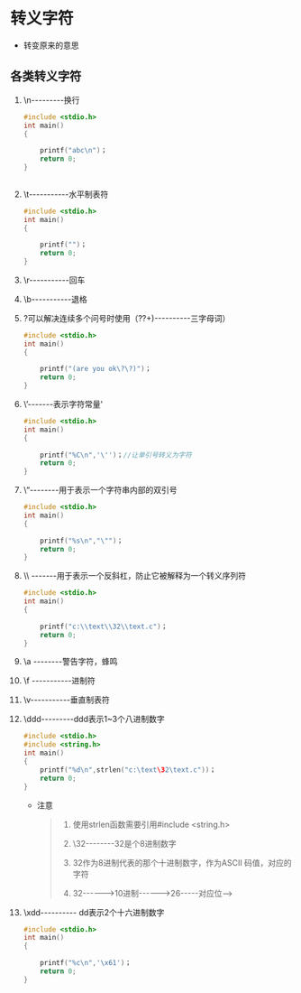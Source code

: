 # 转义字符

- 转变原来的意思



## 各类转义字符



1. \n---------换行

   ```c
   #include <stdio.h>
   int main()
   {
       
       printf("abc\n")；
       return 0;
   }
   	
   ```

   

2. \t-----------水平制表符

   ```c
   #include <stdio.h>
   int main()
   {
       
       printf("")；
       return 0;
   }
   ```

   

3. \r-----------回车 

4. \b-----------退格

5. \?可以解决连续多个问号时使用（??+)----------三字母词）

   ```c
   #include <stdio.h>
   int main()
   {
       
       printf("(are you ok\?\?)")；
       return 0;
   }
   ```

   

6. \’-------表示字符常量'

   ```c
   #include <stdio.h>
   int main()
   {
       
       printf("%C\n",'\'')；//让单引号转义为字符
       return 0;
   }
   ```

   

7. \“--------用于表示一个字符串内部的双引号

   ```c
   #include <stdio.h>
   int main()
   {
       
       printf("%s\n","\"")；
       return 0;
   }
   ```

   

8. \\\ -------用于表示一个反斜杠，防止它被解释为一个转义序列符

   ```c
   #include <stdio.h>
   int main()
   {
       
       printf("c:\\text\\32\\text.c")；
       return 0;
   }
   ```

   

9. \a --------警告字符，蜂鸣

10. \f -----------进制符

11. \v-----------垂直制表符

12. \ddd---------ddd表示1~3个八进制数字

    ```c
    #include <stdio.h>
    #include <string.h>
    int main()
    {
        printf("%d\n",strlen("c:\text\32\text.c"))；
        return 0;
    }
    ```

    - 注意

      > 1. 使用strlen函数需要引用#include <string.h>
      >
      > 2. \32--------32是个8进制数字
      >
      > 3. 32作为8进制代表的那个十进制数字，作为ASCII 码值，对应的字符
      > 4. 32------>10进制------>26-----对应位—>

13. \xdd---------- dd表示2个十六进制数字

    ```c
    #include <stdio.h>
    int main()
    {
        
        printf("%c\n",'\x61')；
        return 0;
    }
    ```

    

    